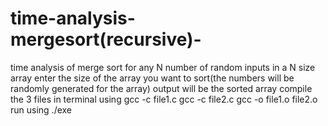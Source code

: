 # time-analysis-mergesort(recursive)-
time analysis of merge sort for any N number of random inputs in a N size array 
enter the size of the array you want to sort(the numbers will be randomly generated for the array)
output will be the sorted array
compile the 3 files in terminal using gcc -c file1.c
                                    gcc -c file2.c
                                    gcc -o file1.o file2.o
                            run using ./exe
